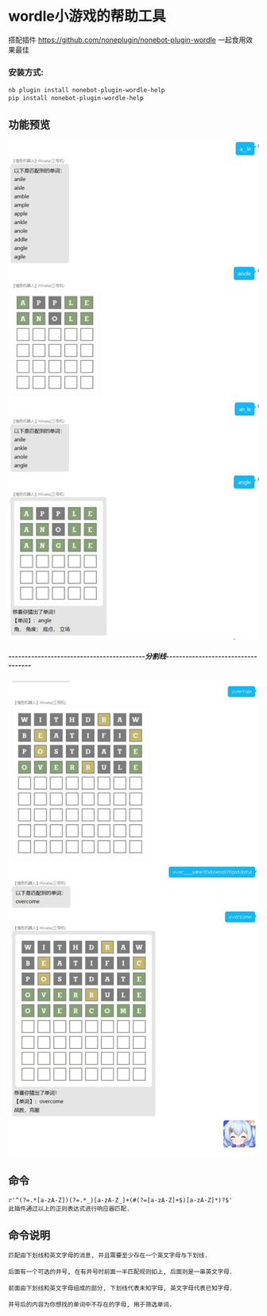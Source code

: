 # wordle小游戏的帮助工具
搭配插件 https://github.com/noneplugin/nonebot-plugin-wordle 一起食用效果最佳


### 安装方式:

    nb plugin install nonebot-plugin-wordle-help
    pip install nonebot-plugin-wordle-help

## 功能预览
![预览](./preview02.jpg)
##### ------------------------------------------分割线-----------------------------------
![预览](./preview01.jpg)

## 命令
    r'^(?=.*[a-zA-Z])(?=.*_)[a-zA-Z_]+(#(?=[a-zA-Z]+$)[a-zA-Z]*)?$'
    此插件通过以上的正则表达式进行响应器匹配.

## 命令说明

    匹配由下划线和英文字母的消息, 并且需要至少存在一个英文字母与下划线. 

    后面有一个可选的井号, 在有井号时前面一半匹配规则如上, 后面则是一串英文字母.

    前面由下划线和英文字母组成的部分, 下划线代表未知字母, 英文字母代表已知字母.

    井号后的内容为你想找的单词中不存在的字母, 用于筛选单词.
